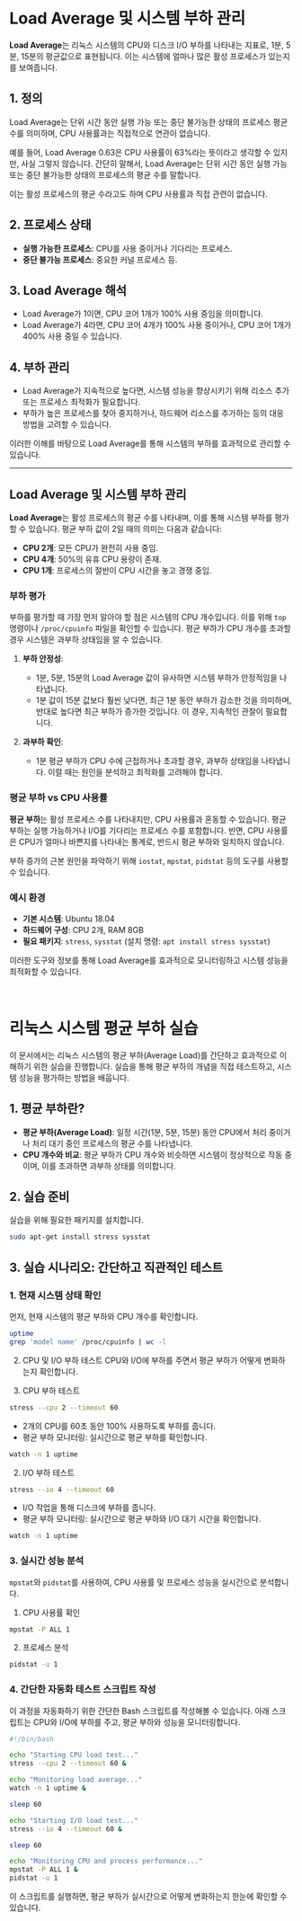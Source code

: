 # Load Average 및 시스템 부하 관리

**Load Average**는 리눅스 시스템의 CPU와 디스크 I/O 부하를 나타내는 지표로, 1분, 5분, 15분의 평균값으로 표현됩니다. 이는 시스템에 얼마나 많은 활성 프로세스가 있는지를 보여줍니다.

## 1. 정의
Load Average는 단위 시간 동안 실행 가능 또는 중단 불가능한 상태의 프로세스 평균 수를 의미하며, CPU 사용률과는 직접적으로 연관이 없습니다.

예를 들어, Load Average 0.63은 CPU 사용률이 63%라는 뜻이라고 생각할 수 있지만, 사실 그렇지 않습니다. 
간단히 말해서,  Load Average는 단위 시간 동안 실행 가능 또는 중단 불가능한 상태의 프로세스의 평균 수를 말합니다. 

이는 활성 프로세스의 평균 수라고도 하며 CPU 사용률과 직접 관련이 없습니다.

## 2. 프로세스 상태
- **실행 가능한 프로세스**: CPU를 사용 중이거나 기다리는 프로세스.
- **중단 불가능 프로세스**: 중요한 커널 프로세스 등.

## 3. Load Average 해석
- Load Average가 1이면, CPU 코어 1개가 100% 사용 중임을 의미합니다.
- Load Average가 4라면, CPU 코어 4개가 100% 사용 중이거나, CPU 코어 1개가 400% 사용 중일 수 있습니다.

## 4. 부하 관리
- Load Average가 지속적으로 높다면, 시스템 성능을 향상시키기 위해 리소스 추가 또는 프로세스 최적화가 필요합니다.
- 부하가 높은 프로세스를 찾아 중지하거나, 하드웨어 리소스를 추가하는 등의 대응 방법을 고려할 수 있습니다.

이러한 이해를 바탕으로 Load Average를 통해 시스템의 부하를 효과적으로 관리할 수 있습니다.

---

## Load Average 및 시스템 부하 관리

**Load Average**는 활성 프로세스의 평균 수를 나타내며, 이를 통해 시스템 부하를 평가할 수 있습니다. 평균 부하 값이 2일 때의 의미는 다음과 같습니다:

- **CPU 2개**: 모든 CPU가 완전히 사용 중임.
- **CPU 4개**: 50%의 유휴 CPU 용량이 존재.
- **CPU 1개**: 프로세스의 절반이 CPU 시간을 놓고 경쟁 중임.

### 부하 평가

부하를 평가할 때 가장 먼저 알아야 할 점은 시스템의 CPU 개수입니다. 이를 위해 `top` 명령이나 `/proc/cpuinfo` 파일을 확인할 수 있습니다. 평균 부하가 CPU 개수를 초과할 경우 시스템은 과부하 상태임을 알 수 있습니다.

1. **부하 안정성**:
   - 1분, 5분, 15분의 Load Average 값이 유사하면 시스템 부하가 안정적임을 나타냅니다.
   - 1분 값이 15분 값보다 훨씬 낮다면, 최근 1분 동안 부하가 감소한 것을 의미하며, 반대로 높다면 최근 부하가 증가한 것입니다. 이 경우, 지속적인 관찰이 필요합니다.

2. **과부하 확인**:
   - 1분 평균 부하가 CPU 수에 근접하거나 초과할 경우, 과부하 상태임을 나타냅니다. 이럴 때는 원인을 분석하고 최적화를 고려해야 합니다.

### 평균 부하 vs CPU 사용률

**평균 부하**는 활성 프로세스 수를 나타내지만, CPU 사용률과 혼동할 수 있습니다. 평균 부하는 실행 가능하거나 I/O를 기다리는 프로세스 수를 포함합니다. 반면, CPU 사용률은 CPU가 얼마나 바쁜지를 나타내는 통계로, 반드시 평균 부하와 일치하지 않습니다.

부하 증가의 근본 원인을 파악하기 위해 `iostat`, `mpstat`, `pidstat` 등의 도구를 사용할 수 있습니다.

### 예시 환경

- **기본 시스템**: Ubuntu 18.04
- **하드웨어 구성**: CPU 2개, RAM 8GB
- **필요 패키지**: `stress`, `sysstat` (설치 명령: `apt install stress sysstat`)

이러한 도구와 정보를 통해 Load Average를 효과적으로 모니터링하고 시스템 성능을 최적화할 수 있습니다.

<br/>

# 리눅스 시스템 평균 부하 실습

이 문서에서는 리눅스 시스템의 평균 부하(Average Load)를 간단하고 효과적으로 이해하기 위한 실습을 진행합니다. 실습을 통해 평균 부하의 개념을 직접 테스트하고, 시스템 성능을 평가하는 방법을 배웁니다.

## 1. 평균 부하란?

- **평균 부하(Average Load)**: 일정 시간(1분, 5분, 15분) 동안 CPU에서 처리 중이거나 처리 대기 중인 프로세스의 평균 수를 나타냅니다.
- **CPU 개수와 비교**: 평균 부하가 CPU 개수와 비슷하면 시스템이 정상적으로 작동 중이며, 이를 초과하면 과부하 상태를 의미합니다.

## 2. 실습 준비

실습을 위해 필요한 패키지를 설치합니다.
```bash
sudo apt-get install stress sysstat
```

## 3. 실습 시나리오: 간단하고 직관적인 테스트

### 1. 현재 시스템 상태 확인

먼저, 현재 시스템의 평균 부하와 CPU 개수를 확인합니다.
```bash
uptime
grep 'model name' /proc/cpuinfo | wc -l
```

2. CPU 및 I/O 부하 테스트
CPU와 I/O에 부하를 주면서 평균 부하가 어떻게 변화하는지 확인합니다.

1. CPU 부하 테스트
```bash
stress --cpu 2 --timeout 60
```

- 2개의 CPU를 60초 동안 100% 사용하도록 부하를 줍니다.
- 평균 부하 모니터링: 실시간으로 평균 부하를 확인합니다.
```bash
watch -n 1 uptime
```

2. I/O 부하 테스트
```bash
stress --io 4 --timeout 60
```
- I/O 작업을 통해 디스크에 부하를 줍니다.
- 평균 부하 모니터링: 실시간으로 평균 부하와 I/O 대기 시간을 확인합니다.
```bash
watch -n 1 uptime
```

### 3. 실시간 성능 분석

`mpstat`와 `pidstat`를 사용하여, CPU 사용률 및 프로세스 성능을 실시간으로 분석합니다.

1. CPU 사용률 확인
```bash
mpstat -P ALL 1
```
2. 프로세스 분석
```bash
pidstat -u 1
```

### 4. 간단한 자동화 테스트 스크립트 작성

이 과정을 자동화하기 위한 간단한 Bash 스크립트를 작성해볼 수 있습니다. 아래 스크립트는 CPU와 I/O에 부하를 주고, 평균 부하와 성능을 모니터링합니다.
```bash
#!/bin/bash

echo "Starting CPU load test..."
stress --cpu 2 --timeout 60 &

echo "Monitoring load average..."
watch -n 1 uptime &

sleep 60

echo "Starting I/O load test..."
stress --io 4 --timeout 60 &

sleep 60

echo "Monitoring CPU and process performance..."
mpstat -P ALL 1 &
pidstat -u 1
```
이 스크립트를 실행하면, 평균 부하가 실시간으로 어떻게 변화하는지 한눈에 확인할 수 있습니다.


